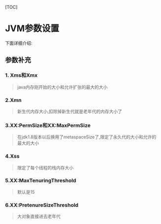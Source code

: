 [TOC]
# JVM参数设置


下面详细介绍:
## 参数补充
### 1. Xms和Xmx
>java内存刚开始的大小和允许扩张的最大的大小

### 2.Xmn
>新生代内存大小,扣除掉新生代就是老年代的内存大小了

### 3.XX:PermSize和XX:MaxPermSize
>在jdk1.8版本以后换用了metaspaceSize了,限定了永久代的大小和允许的最大的大小

### 4.Xss
>限定了每个线程的栈内存大小

### 5.XX:MaxTenuringThreshold
>默认是15

### 6.XX:PretenureSizeThreshold
>大对象直接进去老年代